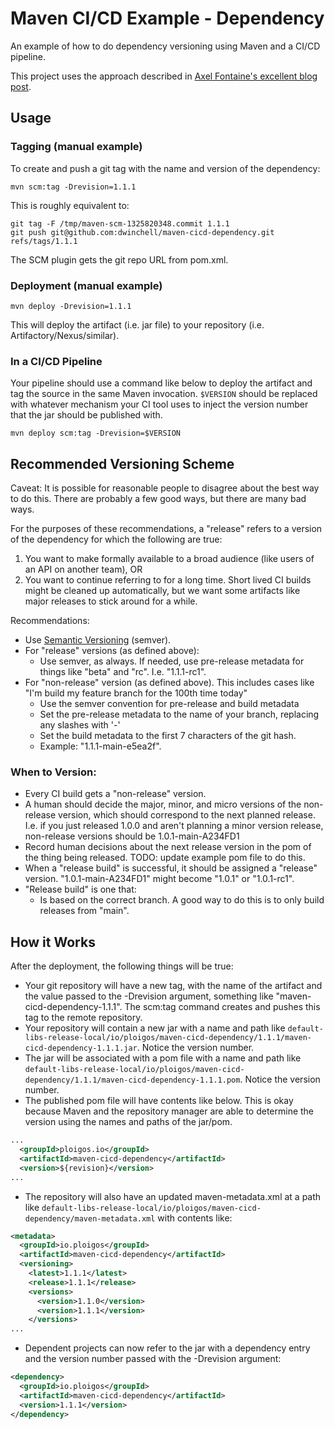 # Maven CI/CD Example - Dependency
An example of how to do dependency versioning using Maven and a CI/CD pipeline.

This project uses the approach described in [Axel Fontaine's excellent blog post](ihttps://axelfontaine.com/blog/dead-burried.html).

## Usage

### Tagging (manual example)

To create and push a git tag with the name and version of the dependency:

`mvn scm:tag -Drevision=1.1.1`

This is roughly equivalent to:

```shell
git tag -F /tmp/maven-scm-1325820348.commit 1.1.1
git push git@github.com:dwinchell/maven-cicd-dependency.git refs/tags/1.1.1
```

The SCM plugin gets the git repo URL from pom.xml.

### Deployment (manual example)

```shell
mvn deploy -Drevision=1.1.1
```

This will deploy the artifact (i.e. jar file) to your repository (i.e. Artifactory/Nexus/similar).

### In a CI/CD Pipeline

Your pipeline should use a command like below to deploy the artifact and tag the source in the same Maven invocation. `$VERSION` should be replaced with whatever mechanism your CI tool uses to inject the version number that the jar should be published with.

```shell
mvn deploy scm:tag -Drevision=$VERSION
```

## Recommended Versioning Scheme
Caveat: It is possible for reasonable people to disagree about the best way to do this. There are probably a few good ways, but there are many bad ways.

For the purposes of these recommendations, a "release" refers to a version of the dependency for which the following are true:
1. You want to make formally available to a broad audience (like users of an API on another team), OR
2. You want to continue referring to for a long time. Short lived CI builds might be cleaned up automatically, but we want some artifacts like major releases to stick around for a while.

Recommendations:
* Use [Semantic Versioning](https://semver.org/) (semver).
* For "release" versions (as defined above):
    * Use semver, as always. If needed, use pre-release metadata for things like "beta" and "rc". I.e. "1.1.1-rc1".
* For "non-release" version (as defined above). This includes cases like "I'm build my feature branch for the 100th time today"
    * Use the semver convention for pre-release and build metadata
    * Set the pre-release metadata to the name of your branch, replacing any slashes with '-'
    * Set the build metadata to the first 7 characters of the git hash.
    * Example: "1.1.1-main-e5ea2f".

### When to Version:

* Every CI build gets a "non-release" version.
* A human should decide the major, minor, and micro versions of the non-release version, which should correspond to the next planned release. I.e. if you just released 1.0.0 and aren't planning a minor version release, non-release versions should be 1.0.1-main-A234FD1
* Record human decisions about the next release version in the pom of the thing being released. TODO: update example pom file to do this.
* When a "release build" is successful, it should be assigned a "release" version. "1.0.1-main-A234FD1" might become "1.0.1" or "1.0.1-rc1".
* "Release build" is one that:
    * Is based on the correct branch. A good way to do this is to only build releases from "main".

## How it Works

After the deployment, the following things will be true:
* Your git repository will have a new tag, with the name of the artifact and the value passed to the -Drevision argument, something like "maven-cicd-dependency-1.1.1". The scm:tag command creates and pushes this tag to the remote repository.
* Your repository will contain a new jar with a name and path like `default-libs-release-local/io/ploigos/maven-cicd-dependency/1.1.1/maven-cicd-dependency-1.1.1.jar`. Notice the version number.
* The jar will be associated with a pom file with a name and path like `default-libs-release-local/io/ploigos/maven-cicd-dependency/1.1.1/maven-cicd-dependency-1.1.1.pom`. Notice the version number.
* The published pom file will have contents like below. This is okay because Maven and the repository manager are able to determine the version using the names and paths of the jar/pom.
```xml
...
  <groupId>ploigos.io</groupId>
  <artifactId>maven-cicd-dependency</artifactId>
  <version>${revision}</version>
...
```
* The repository will also have an updated maven-metadata.xml at a path like `default-libs-release-local/io/ploigos/maven-cicd-dependency/maven-metadata.xml` with contents like:
```xml
<metadata>
  <groupId>io.ploigos</groupId>
  <artifactId>maven-cicd-dependency</artifactId>
  <versioning>
    <latest>1.1.1</latest>
    <release>1.1.1</release>
    <versions>
      <version>1.1.0</version>
      <version>1.1.1</version>
    </versions>
...
```
* Dependent projects can now refer to the jar with a dependency entry and the version number passed with the -Drevision argument:
```xml
<dependency>
  <groupId>io.ploigos</groupId>
  <artifactId>maven-cicd-dependency</artifactId>
  <version>1.1.1</version>
</dependency>
```

